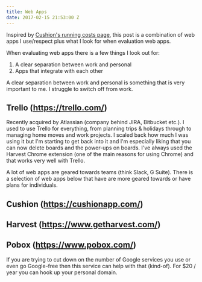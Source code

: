 ```yaml
---
title: Web Apps
date: 2017-02-15 21:53:00 Z
---
```


Inspired by [Cushion's running costs page](https://cushionapp.com/running-costs), this post is a combination of web apps I use/respect plus what I look for when evaluation web apps.

When evaluating web apps there is a few things I look out for:

1. A clear separation between work and personal
2. Apps that integrate with each other

A clear separation between work and personal is something that is very important to me. I struggle to switch off from work.

## Trello (https://trello.com/)

Recently acquired by Atlassian (company behind JIRA, Bitbucket etc.). I used to use Trello for everything, from planning trips & holidays through to managing home moves and work projects. I scaled back how much I was using it but I'm starting to get back into it and I'm especially liking that you can now delete boards and the power-ups on boards. I've always used the Harvest Chrome extension (one of the main reasons for using Chrome) and that works very well with Trello.


A lot of web apps are geared towards teams (think Slack, G Suite). There is a selection of web apps below that have are more geared towards or have plans for individuals.

## Cushion (https://cushionapp.com/)

## Harvest (https://www.getharvest.com/)

## Pobox (https://www.pobox.com/)

If you are trying to cut down on the number of Google services you use or even go Google-free then this service can help with that (kind-of). For $20 / year you can hook up your personal domain.